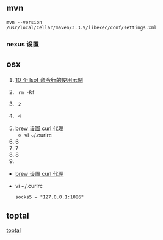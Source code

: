 ## mvn

	mvn --version
	/usr/local/Cellar/maven/3.3.9/libexec/conf/settings.xml

### nexus 设置


## osx


1. [10 个 lsof 命令行的使用示例](http://www.oschina.net/question/12_145479?sort=default&p=2#answers)
2. 		rm -Rf
3. 		2
4. 		4
5. 	[brew 设置 curl 代理](https://www.zhihu.com/question/31360766)
	*	vi ~/.curlrc
6. 	6
7. 	7
8. 	8
6. 			

*	[brew 设置 curl 代理](https://www.zhihu.com/question/31360766)

*	vi ~/.curlrc

	```
	socks5 = "127.0.0.1:1086"
	```

## toptal

[toptal](https://www.toptal.com)
